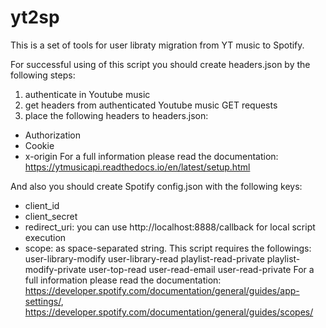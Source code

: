 # yt2sp
This is a set of tools for user libraty migration from YT music to Spotify.

For successful using of this script you should create headers.json by the following steps:
1) authenticate in Youtube music
2) get headers from authenticated Youtube music GET requests
3) place the following headers to headers.json:
  - Authorization
  - Cookie
  - x-origin
For a full information please read the documentation: https://ytmusicapi.readthedocs.io/en/latest/setup.html
    
And also you should create Spotify config.json with the following keys:
- client_id
- client_secret
- redirect_uri: you can use http://localhost:8888/callback for local script execution
- scope: as space-separated string. This script requires the followings:
  user-library-modify user-library-read playlist-read-private playlist-modify-private user-top-read user-read-email user-read-private
For a full information please read the documentation: https://developer.spotify.com/documentation/general/guides/app-settings/, https://developer.spotify.com/documentation/general/guides/scopes/
